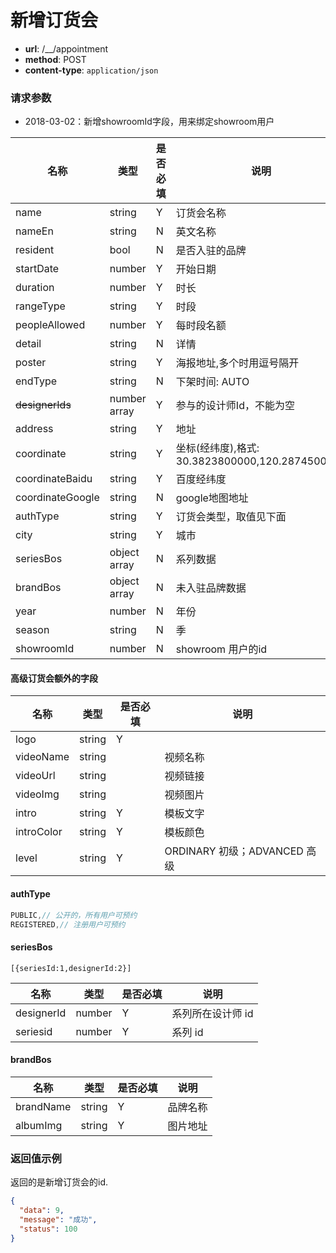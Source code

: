 新增订货会
=======

- **url**: /__/appointment
- **method**: POST
- **content-type**: `application/json`


### 请求参数

- 2018-03-02：新增showroomId字段，用来绑定showroom用户


|       名称       |     类型     | 是否必填 |                       说明                      |
|------------------|--------------|----------|-------------------------------------------------|
| name             | string       | Y        | 订货会名称                                      |
| nameEn           | string       | N        | 英文名称                                        |
| resident         | bool         | N        | 是否入驻的品牌                                  |
| startDate        | number       | Y        | 开始日期                                        |
| duration         | number       | Y        | 时长                                            |
| rangeType        | string       | Y        | 时段                                            |
| peopleAllowed    | number       | Y        | 每时段名额                                      |
| detail           | string       | N        | 详情                                            |
| poster           | string       | Y        | 海报地址,多个时用逗号隔开                       |
| endType          | string       | N        | 下架时间: AUTO                                  |
| ~~designerIds~~  | number array | Y        | 参与的设计师Id，不能为空                        |
| address          | string       | Y        | 地址                                            |
| coordinate       | string       | Y        | 坐标(经纬度),格式: 30.3823800000,120.2874500000 |
| coordinateBaidu  | string       | Y        | 百度经纬度                                      |
| coordinateGoogle | string       | N        | google地图地址                                  |
| authType         | string       | Y        | 订货会类型，取值见下面                          |
| city             | string       | Y        | 城市                                            |
| seriesBos        | object array | N        | 系列数据                                        |
| brandBos         | object array | N        | 未入驻品牌数据                                  |
| year             | number       | N        | 年份                                            |
| season           | string       | N        | 季                                              |
| showroomId       | number       | N        | showroom 用户的id                               |

#### 高级订货会额外的字段

|    名称    |  类型  | 是否必填 |             说明             |
|------------|--------|----------|------------------------------|
| logo       | string | Y        |                              |
| videoName  | string |          | 视频名称                     |
| videoUrl   | string |          | 视频链接                     |
| videoImg   | string |          | 视频图片                     |
| intro      | string | Y        | 模板文字                     |
| introColor | string | Y        | 模板颜色                     |
| level      | string | Y        | ORDINARY 初级；ADVANCED 高级 |

#### authType

```java
PUBLIC,// 公开的，所有用户可预约
REGISTERED,// 注册用户可预约
```

#### seriesBos
 `[{seriesId:1,designerId:2}]`

 
|    名称    |  类型  | 是否必填 |        说明       |
|------------|--------|----------|-------------------|
| designerId | number | Y        | 系列所在设计师 id |
| seriesid   | number | Y        | 系列 id           |

#### brandBos

 
|    名称   |  类型  | 是否必填 |   说明   |
|-----------|--------|----------|----------|
| brandName | string | Y        | 品牌名称 |
| albumImg | string | Y        | 图片地址 |


### 返回值示例

返回的是新增订货会的id.

```json
{
  "data": 9,
  "message": "成功",
  "status": 100
}
```
